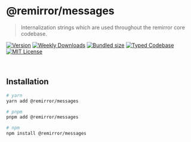 # @remirror/messages

> Internalization strings which are used throughout the remirror core codebase.

[![Version][version]][npm] [![Weekly Downloads][downloads-badge]][npm] [![Bundled size][size-badge]][size] [![Typed Codebase][typescript]](#) [![MIT License][license]](#)

[version]: https://flat.badgen.net/npm/v/@remirror/messages/next
[npm]: https://npmjs.com/package/@remirror/messages/v/next
[license]: https://flat.badgen.net/badge/license/MIT/purple
[size]: https://bundlephobia.com/result?p=@remirror/messages
[size-badge]: https://flat.badgen.net/bundlephobia/minzip/@remirror/messages
[typescript]: https://flat.badgen.net/badge/icon/TypeScript?icon=typescript&label
[downloads-badge]: https://badgen.net/npm/dw/@remirror/messages/red?icon=npm

<br />

## Installation

```bash
# yarn
yarn add @remirror/messages

# pnpm
pnpm add @remirror/messages

# npm
npm install @remirror/messages
```

<br />
